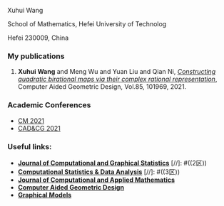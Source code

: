 Xuhui Wang 

School of Mathematics, Hefei University of Technolog

Hefei 230009, China


### My publications
1. **Xuhui Wang** and Meng Wu and Yuan Liu and Qian Ni, *[Constructing quadratic birational maps via their complex rational representation](https://www.sciencedirect.com/science/article/pii/S0167839621000157)*, Computer Aided Geometric Design, Vol.85, 101969, 2021.

### Academic Conferences
- [CM 2021](http://www.mmrc.iss.ac.cn/cscm/cm2021/index.html)
- [CAD&CG 2021](http://cs.dlut.edu.cn/CADCG2021/CADCG2021hyzg.htm)

### Useful links:
- **[Journal of Computational and Graphical Statistics](https://www.tandfonline.com/toc/ucgs20/current)** 
[//]: #((2区)) 
- **[Computational Statistics & Data Analysis](https://www.sciencedirect.com/journal/computational-statistics-and-data-analysis)**
[//]: #((3区)) 
- **[Journal of Computational and Applied Mathematics](https://www.sciencedirect.com/journal/journal-of-computational-and-applied-mathematics)**
- **[Computer Aided Geometric Design](https://www.sciencedirect.com/journal/computer-aided-geometric-design)**
- **[Graphical Models](https://www.sciencedirect.com/journal/graphical-models)**


